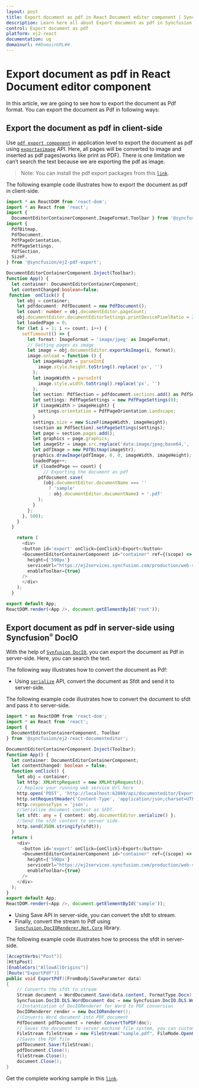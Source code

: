 ```yaml
---
layout: post
title: Export document as pdf in React Document editor component | Syncfusion
description: Learn here all about Export document as pdf in Syncfusion React Document editor component of Syncfusion Essential JS 2 and more.
control: Export document as pdf 
platform: ej2-react
documentation: ug
domainurl: ##DomainURL##
---
```


# Export document as pdf in React Document editor component

In this article, we are going to see how to export the document as Pdf format. You can export the document as Pdf in following ways:

## Export the document as pdf in client-side

Use [`pdf export component`](https://www.npmjs.com/package/@syncfusion/ej2-pdf-export) in application level to export the document as pdf using [`exportasimage`](https://ej2.syncfusion.com/react/documentation/api/document-editor/#exportasimage) API. Here, all pages will be converted to image and inserted as pdf pages(works like print as PDF). There is one limitation we can’t search the text because we are exporting the pdf as image.

>Note: You can install the pdf export packages from this [`link`](https://www.npmjs.com/package/@syncfusion/ej2-pdf-export).

The following example code illustrates how to export the document as pdf in client-side.

```ts
import * as ReactDOM from 'react-dom';
import * as React from 'react';
import {
  DocumentEditorContainerComponent,ImageFormat,Toolbar } from '@syncfusion/ej2-react-documenteditor';
import {
  PdfBitmap,
  PdfDocument,
  PdfPageOrientation,
  PdfPageSettings,
  PdfSection,
  SizeF,
} from '@syncfusion/ej2-pdf-export';

DocumentEditorContainerComponent.Inject(Toolbar);
function App() {
  let container: DocumentEditorContainerComponent;
  let contentChanged:boolean=false;
 function  onClick() {
    let obj = container;
    let pdfdocument: PdfDocument = new PdfDocument();
    let count: number = obj.documentEditor.pageCount;
    obj.documentEditor.documentEditorSettings.printDevicePixelRatio = 2;
    let loadedPage = 0;
    for (let i = 1; i <= count; i++) {
      setTimeout(() => {
        let format: ImageFormat = 'image/jpeg' as ImageFormat;
        // Getting pages as image
        let image = obj.documentEditor.exportAsImage(i, format);
        image.onload = function () {
          let imageHeight = parseInt(
            image.style.height.toString().replace('px', '')
          );
          let imageWidth = parseInt(
            image.style.width.toString().replace('px', '')
          );
          let section: PdfSection = pdfdocument.sections.add() as PdfSection;
          let settings: PdfPageSettings = new PdfPageSettings(0);
          if (imageWidth > imageHeight) {
            settings.orientation = PdfPageOrientation.Landscape;
          }
          settings.size = new SizeF(imageWidth, imageHeight);
          (section as PdfSection).setPageSettings(settings);
          let page = section.pages.add();
          let graphics = page.graphics;
          let imageStr = image.src.replace('data:image/jpeg;base64,', '');
          let pdfImage = new PdfBitmap(imageStr);
          graphics.drawImage(pdfImage, 0, 0, imageWidth, imageHeight);
          loadedPage++;
          if (loadedPage == count) {
              // Exporting the document as pdf
            pdfdocument.save(
              (obj.documentEditor.documentName === ''
                ? 'sample'
                : obj.documentEditor.documentName) + '.pdf'
            );
          }
        };
      }, 500);
    }
  }

    return (
      <div>
      <button id='export' onClick={onClick}>Export</button>
      <DocumentEditorContainerComponent id="container" ref={(scope) => {container = scope; }}
        height={'590px'}
        serviceUrl="https://ej2services.syncfusion.com/production/web-services/api/documenteditor/"
        enableToolbar={true}
      />
      </div>
    );
  }

export default App;
ReactDOM.render(<App />, document.getElementById('root'));

```

## Export document as pdf in server-side using Syncfusion<sup style="font-size:70%">&reg;</sup> DocIO

With the help of [`Synfusion DocIO`](https://help.syncfusion.com/file-formats/docio/word-to-pdf), you can export the document as Pdf in server-side. Here, you can search the text.

The following way illustrates how to convert the document as Pdf:

* Using [`serialize`](https://ej2.syncfusion.com/react/documentation/api/document-editor/#serialize) API, convert the document as Sfdt and send it to server-side.

The following example code illustrates how to convert the document to sfdt and pass it to server-side.

```ts
import * as ReactDOM from 'react-dom';
import * as React from 'react';
import {
  DocumentEditorContainerComponent, Toolbar
} from '@syncfusion/ej2-react-documenteditor';

DocumentEditorContainerComponent.Inject(Toolbar);
function App() {
  let container: DocumentEditorContainerComponent;
  let contentChanged: boolean = false;
  function onClick() {
    let obj = container;
    let http: XMLHttpRequest = new XMLHttpRequest();
    // Replace your running web service Url here
    http.open('POST', 'http://localhost:62869/api/documenteditor/ExportPdf');
    http.setRequestHeader('Content-Type', 'application/json;charset=UTF-8');
    http.responseType = 'json';
    //Serialize document content as SFDT.
    let sfdt: any = { content: obj.documentEditor.serialize() };
    //Send the sfdt content to server side.
    http.send(JSON.stringify(sfdt));
  }
  return (
    <div>
      <button id='export' onClick={onClick}>Export</button>
      <DocumentEditorContainerComponent id="container" ref={(scope) => { container = scope; }}
        height={'590px'}
        serviceUrl="https://ej2services.syncfusion.com/production/web-services/api/documenteditor/"
        enableToolbar={true}
      />
    </div>
  );
}
export default App;
ReactDOM.render(<App />, document.getElementById('sample'));

```

* Using Save API in server-side, you can convert the sfdt to stream.
* Finally, convert the stream to Pdf using [`Syncfusion.DocIORenderer.Net.Core`](https://www.nuget.org/packages/Syncfusion.DocIORenderer.Net.Core) library.

The following example code illustrates how to process the sfdt in server-side.

```c#
[AcceptVerbs("Post")]
[HttpPost]
[EnableCors("AllowAllOrigins")]
[Route("ExportPdf")]
public void ExportPdf([FromBody]SaveParameter data)
{
    // Converts the sfdt to stream
    Stream document = WordDocument.Save(data.content, FormatType.Docx);
    Syncfusion.DocIO.DLS.WordDocument doc = new Syncfusion.DocIO.DLS.WordDocument(document, Syncfusion.DocIO.FormatType.Docx);
    //Instantiation of DocIORenderer for Word to PDF conversion
    DocIORenderer render = new DocIORenderer();
    //Converts Word document into PDF document
    PdfDocument pdfDocument = render.ConvertToPDF(doc);
    // Saves the document to server machine file system, you can customize here to save into databases or file servers based on requirement.
    FileStream fileStream = new FileStream("sample.pdf", FileMode.OpenOrCreate, FileAccess.ReadWrite);
    //Saves the PDF file
    pdfDocument.Save(fileStream);
    pdfDocument.Close();
    fileStream.Close();
    document.Close();
}
```

Get the complete working sample in this [`link`](https://github.com/SyncfusionExamples/Export-document-as-PDF-in-Document-Editor/).